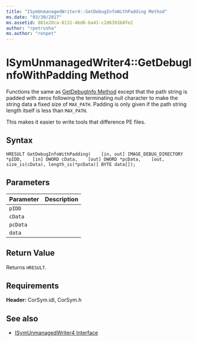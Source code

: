 ```yaml
---
title: "ISymUnmanagedWriter4::GetDebugInfoWithPadding Method"
ms.date: "03/30/2017"
ms.assetid: 881e20ca-8131-4bd0-ba41-c2d6391b0fe2
author: "rpetrusha"
ms.author: "ronpet"
---
```

# ISymUnmanagedWriter4::GetDebugInfoWithPadding Method
Functions the same as [GetDebugInfo Method](../../../../docs/framework/unmanaged-api/diagnostics/isymunmanagedwriter-getdebuginfo-method.md) except that the path string is padded with zeros following the terminating null character to make the string data a fixed size of `MAX_PATH`. Padding is only given if the path string length itself is less than `MAX_PATH`.  
  
 This makes it easier to write tools that difference PE files.  
  
## Syntax  
  
```idl  
HRESULT GetDebugInfoWithPadding(    [in, out] IMAGE_DEBUG_DIRECTORY *pIDD,    [in] DWORD cData,    [out] DWORD *pcData,    [out, size_is(cData), length_is(*pcData)] BYTE data[]);  
```  
  
## Parameters  
  
|Parameter|Description|  
|---------------|-----------------|  
|`pIDD`||  
|`cData`||  
|`pcData`||  
|`data`||  
  
## Return Value  
 Returns `HRESULT`.  
  
## Requirements  
 **Header:** CorSym.idl, CorSym.h  
  
## See also
- [ISymUnmanagedWriter4 Interface](../../../../docs/framework/unmanaged-api/diagnostics/isymunmanagedwriter4-interface.md)
